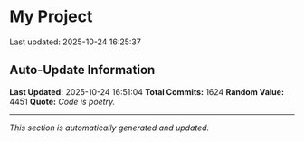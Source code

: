 # My Project


Last updated: 2025-10-24 16:25:37































































































































































































































































































































































































































































































































































































































































































































































































































































































































































































































































































































































































































































































































































































































































































































































































































































































































































































































































































































































































































































































## Auto-Update Information

**Last Updated:** 2025-10-24 16:51:04
**Total Commits:** 1624
**Random Value:** 4451
**Quote:** _Code is poetry._

---
_This section is automatically generated and updated._